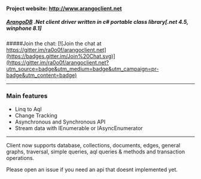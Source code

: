 
#### Project website: http://www.arangoclient.net

##### [ArangoDB](http://www.arangodb.net) .Net client driver written in c# portable class library[.net 4.5, winphone 8.1]

#####Join the chat:
[![Join the chat at https://gitter.im/ra0o0f/arangoclient.net](https://badges.gitter.im/Join%20Chat.svg)](https://gitter.im/ra0o0f/arangoclient.net?utm_source=badge&utm_medium=badge&utm_campaign=pr-badge&utm_content=badge)

<hr/>

### Main features
* Linq to Aql
* Change Tracking
* Asynchronous and Synchronous API
* Stream data with IEnumerable or IAsyncEnumerator 

<hr/>

Client now supports database, collections, documents, edges, general graphs, traversal, simple queries, aql queries & methods and transaction operations.

Please open an issue if you need an api that doesnt implemented yet.
